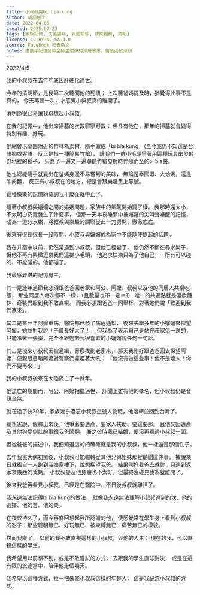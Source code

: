 ```yaml
---
title: 小叔叔與bi bia kung
author: 胡語居士
date: 2022-04-05
created: 2025-07-23
tags: [家族記憶, 失落書寫, 親屬關係, 夜校觀察, 清明]
license: CC-BY-NC-SA-4.0
source: Facebook 發表貼文
notes: 由童年記憶延伸至師生關係的深層省思，情感內斂深刻
---
```


2022/4/5

我的小叔叔在去年年底因肝硬化過世。

今年的清明節，是我第二次聽聞他的死訊；
上次聽爸媽提及時，猶覺得此事不是真的，
今天再聽一次，才感覺小叔叔真的離開了。

清明節很容易讓我聯想起小叔叔。

在我的記憶中，他出席掃墓的次數寥寥可數；
但凡有他在，那年的掃墓就會變得特別有趣、好玩。

他總會以墓園附近的竹林為素材，隨手做成「bi bia kung」（至今我仍不知這是台語抑或客語，反正是指一種簡易竹槍），
讓我們一群小毛頭爭著用這種玩具來發射野地裡的種子，
只為了一遍又一遍聆聽竹槍發射時伴隨而至的bi bia聲。

他也總能隨手就變出在爸媽身邊不易嘗到的美味，
無論是泰國蝦、大蛤蜊，還是牛肉麵，
反正有小叔叔在的地方，總是會跟樂趣畫上等號。

這種快樂的記憶約莫到我十歲後就中止了。

隨著小叔叔與嬸嬸之間的婚姻問題，家族中的氣氛開始變了樣。
我那時還太小，不太明白究竟發生了什麼事，
但那一天半夜睡夢中被嬸嬸的尖叫聲嚇醒的記憶，成為一道分水嶺，將叔叔與樂趣的關聯從此一刀劈開，徹徹底底。

後來有很長很長一段時間，小叔叔與嬸嬸成為家中不能隨便提起的話題。

我在升高中以前，仍然常遇到小叔叔，但他已經變了，
他仍然不斷在尋求樂子，
但他不再有興緻逗樂我們這群小毛頭，
他追求快樂只為了他自己⋯⋯所有可以碰的、不能碰的，他都碰了。

我最感難堪的記憶有三，

其一是逢年過節我必須跟爸爸回老家和阿公、阿嬤、叔叔以及他的同居人共桌吃飯，
那些同居人每次都不一樣，（且數量也不一定＝1）
唯一的共通點就是濃妝豔抹、奇裝異服到我不敢直視。
而我必須跟爸爸一同舉杯，對著她們說「歡迎到我們家來」。

其二是某一年阿嬤重病，醫院都已發了病危通知，
後來失聯多年的小嬸嬸來探望阿嬤，她並對我說「子儀長好大了！」
但我為了表示自己是站在莊家這一邊的，只能冷著一張臉，完全不跟過去我很喜歡的小嬸嬸說任何一句話。

其三是後來小叔叔因被通緝，警察找到老家來，
那天我剛好跟爸爸回去探望阿嬤，便親眼目睹阿嬤對警察們嘶啞著大吼：
「他沒有做這些事！他不是壞人！你們不要再來！」

我的小叔叔後來在大陸流亡了十餘年。

他流亡的期間內，阿公、阿嬤相繼過世，
訃聞上雖有他的孝名，但小叔叔仍是音訊全無。

就在過了快20年，家族幾乎遺忘小叔叔這號人物時，他落網並回到台灣了。

聽爸爸說，假釋出來後，他爭著要遺產、要家人扶助、要這要那。
且他又因遺產及其他狗屁倒灶的事跟我爸鬧翻，
兼之彼時我已結婚，便沒再看過小叔叔一面。

但從爸爸的描述中，我便知道這的的確確就是我的小叔叔，他一樣還是那個性子。

去年我爸大病初癒後，小叔叔可能輾轉從其他兄弟姐妹那裡聽聞這件事，
據說某日就獨自一人跑到我娘家樓下，說想探望我爸。
結果剛好我爸去就診，只遇到返家拿東西的我媽。
小叔叔提及他身體也不太好，但最終沒碰見我爸就離開了。

後來我爸再看見小叔叔，已經是在醫院中，不日後叔叔就離世了。

我永遠無法記得bi bia kung的做法，
就像我永遠無法理解小叔叔遇到的坎、他的選擇、他的苦、他的樂。

在夜校待久了，而今再度回想起我所認識的他，
便感覺常在學生身上看到小叔叔的影子：那些聰明無已、好玩無已、被束縛無已、痛苦無已的樣貌。

然而我變了，
以前的我不敢直視這樣的小叔叔，與他的人生；
現在的我，可以直視這樣的學生。

我希望用以前想不到，或是不敢嘗試的方式，
去跟我的學生直球對決，
或是在這有限的旅途當中，陪伴他走個幾天。

我希望以這種方式，拉一把像我小叔叔這樣的年輕人，
這是我紀念小叔叔的方式。
